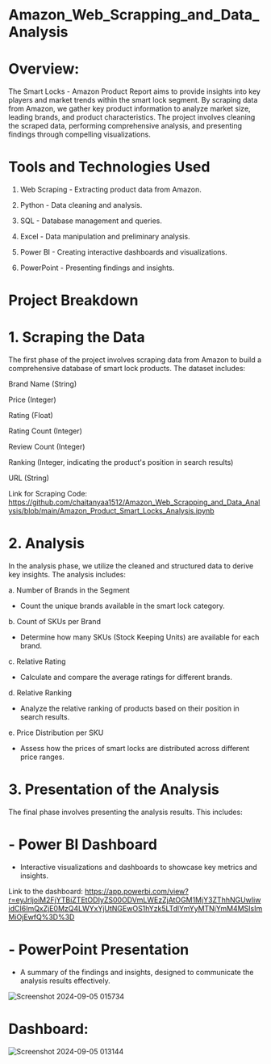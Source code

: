 # Amazon_Web_Scrapping_and_Data_Analysis

# Overview: 
The Smart Locks - Amazon Product Report aims to provide insights into key players and market trends within the smart lock segment. By scraping data from Amazon, we gather key product information to analyze market size, leading brands, and product characteristics. The project involves cleaning the scraped data, performing comprehensive analysis, and presenting findings through compelling visualizations.

# Tools and Technologies Used
1. Web Scraping - Extracting product data from Amazon.
   
2. Python - Data cleaning and analysis.

3. SQL - Database management and queries.

4. Excel - Data manipulation and preliminary analysis.

5. Power BI - Creating interactive dashboards and visualizations.

6. PowerPoint - Presenting findings and insights.

# Project Breakdown

# 1. Scraping the Data

The first phase of the project involves scraping data from Amazon to build a comprehensive database of smart lock products. The dataset includes:

Brand Name (String)

Price (Integer)

Rating (Float)

Rating Count (Integer)

Review Count (Integer)

Ranking (Integer, indicating the product's position in search results)

URL (String)

Link for Scraping Code: https://github.com/chaitanyaa1512/Amazon_Web_Scrapping_and_Data_Analysis/blob/main/Amazon_Product_Smart_Locks_Analysis.ipynb

# 2. Analysis

In the analysis phase, we utilize the cleaned and structured data to derive key insights. The analysis includes:

a. Number of Brands in the Segment 
- Count the unique brands available in the smart lock category.

b. Count of SKUs per Brand
- Determine how many SKUs (Stock Keeping Units) are available for each brand.

c. Relative Rating 
- Calculate and compare the average ratings for different brands.

d. Relative Ranking 
- Analyze the relative ranking of products based on their position in search results.

e. Price Distribution per SKU 
- Assess how the prices of smart locks are distributed across different price ranges.

# 3.  Presentation of the Analysis

The final phase involves presenting the analysis results. This includes:

# - Power BI Dashboard 
- Interactive visualizations and dashboards to showcase key metrics and insights.
  
Link to the dashboard: https://app.powerbi.com/view?r=eyJrIjoiM2FjYTBiZTEtODIyZS00ODVmLWEzZjAtOGM1MjY3ZThhNGUwIiwidCI6ImQxZjE0MzQ4LWYxYjUtNGEwOS1hYzk5LTdlYmYyMTNjYmM4MSIsImMiOjEwfQ%3D%3D

# - PowerPoint Presentation
- A summary of the findings and insights, designed to communicate the analysis results effectively.


![Screenshot 2024-09-05 015734](https://github.com/user-attachments/assets/ee01c2ab-b5d8-4a68-bfee-bf551ddf6116)

# Dashboard: 

![Screenshot 2024-09-05 013144](https://github.com/user-attachments/assets/65b2b2e2-117c-47d6-a899-ba4de5f6802b)
